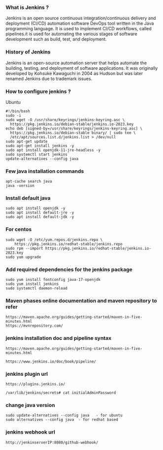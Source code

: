 ### What is Jenkins ? </br>
Jenkins is an open source continuous integration/continuous delivery and deployment (CI/CD) automation software DevOps tool written in the Java programming language. It is used to implement CI/CD workflows, called pipelines.it is used for automating the various stages of software development such as build, test, and deployment.

### History of Jenkins
Jenkins is an open-source automation server that helps automate the building, testing, and deployment of software applications. It was originally developed by Kohsuke Kawaguchi in 2004 as Hudson but was later renamed Jenkins due to trademark issues.

### How to configure jenkins ?
Ubuntu

```
#!/bin/bash
sudo -i
sudo wget -O /usr/share/keyrings/jenkins-keyring.asc \
  https://pkg.jenkins.io/debian-stable/jenkins.io-2023.key
echo deb [signed-by=/usr/share/keyrings/jenkins-keyring.asc] \
  https://pkg.jenkins.io/debian-stable binary/ | sudo tee \
  /etc/apt/sources.list.d/jenkins.list > /dev/null
sudo apt-get update
sudo apt-get install jenkins -y
sudo apt install openjdk-11-jre-headless -y
sudo systemctl start jenkins
update-alternatives --config java

```


### Few java installation commands
```
apt-cache search java
java -version
```

### Install default java 

```
sudo apt install openjdk -y
sudo apt install default-jre -y
sudo apt install default-jdk -y
```
 

### For centos
```
sudo wget -O /etc/yum.repos.d/jenkins.repo \
    https://pkg.jenkins.io/redhat-stable/jenkins.repo
sudo rpm --import https://pkg.jenkins.io/redhat-stable/jenkins.io-2023.key
sudo yum upgrade
```

### Add required dependencies for the jenkins package
```
sudo yum install fontconfig java-17-openjdk
sudo yum install jenkins
sudo systemctl daemon-reload
```
### Maven phases online documentation and maven repository to refer 
```
https://maven.apache.org/guides/getting-started/maven-in-five-minutes.html
https://mvnrepository.com/
```
### jenkins installation doc and pipeline syntax
```
https://maven.apache.org/guides/getting-started/maven-in-five-minutes.html

https://www.jenkins.io/doc/book/pipeline/
```
### jenkins plugin url
```
https://plugins.jenkins.io/

/var/lib/jenkins/secrets# cat initialAdminPassword 
```

### change java version 
```
sudo update-alternatives --config java   - for ubuntu
sudo alternatives --config java  - for redhat based
```
### jenkins webhook url
```
http://jenkinserverIP:8080/github-webhook/
```
